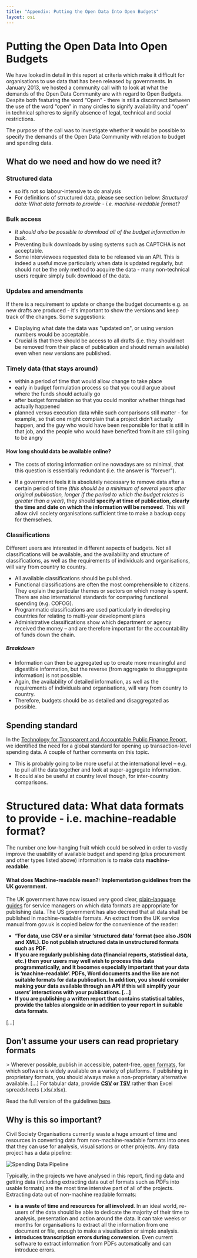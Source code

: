 ```yaml
---
title: "Appendix: Putting the Open Data Into Open Budgets"
layout: osi
---
```


# Putting the Open Data Into Open Budgets

We have looked in detail in this report at criteria which make it difficult for organisations to use data that has been released by governments.  In January 2013, we hosted a community call with to look at what the demands of the Open Data Community are with regard to Open Budgets. Despite both featuring the word “Open” - there is still a disconnect between the use of the word “open” in many circles to signify availability and “open” in technical spheres to signify absence of legal, technical and social restrictions. 

The purpose of the call was to investigate whether it would be possible to specify the demands of the Open Data Community with relation to budget and spending data. 

## What do we need and how do we need it? 

### Structured data

* so it’s not so labour-intensive to do analysis
* For definitions of structured data, please see section below: *Structured data: What data formats to provide - i.e. machine-readable format?* 

### Bulk access 

* *It should also be possible to download all of the budget information in bulk*. 
* Preventing bulk downloads by using systems such as CAPTCHA is not acceptable. 
* Some interviewees requested data to be released via an API. This is indeed a useful move particularly when data is updated regularly, but should not be the only method to acquire the data - many non-technical users require simply bulk download of the data.

### Updates and amendments

If there is a requirement to update or change the budget documents e.g. as new drafts are produced - it's important to show the versions and keep track of the changes. Some suggestions: 

* Displaying what date the data was "updated on", or using version numbers would be acceptable. 
* Crucial is that there should be access to all drafts (i.e. they should not be removed from their place of publication and should remain available) even when new versions are published.

### Timely data (that stays around)

* within a period of time that would allow change to take place
* early in budget formulation process so that you could argue about where the funds should actually go
* after budget formulation so that you could monitor whether things had actually happened
* planned versus execution data while such comparisons still matter - for example, so that one might complain that a project didn’t actually happen, and the guy who would have been responsible for that is still in that job, and the people who would have benefited from it are still going to be angry

#### How long should data be available online? 

* The costs of storing information online nowadays are so minimal, that this question is essentially redundant (i.e. the answer is "forever"). 

* If a government feels it is absolutely necessary to remove data after a certain period of time *(this should be a minimum of several years after original publication, longer if the period to which the budget relates is greater than a year)*, they should **specify at time of publication, clearly the time and date on which the information will be removed**. This will allow civil society organisations sufficient time to make a backup copy for themselves.

### Classifications

Different users are interested in different aspects of budgets. Not all classifications will be available, and the availability and structure of classifications, as well as the requirements of individuals and organisations, will vary from country to country.


* All available classifications should be published.
* Functional classifications are often the most comprehensible to citizens. They explain the particular themes or sectors on which money is spent. There are also international standards for comparing functional spending (e.g. COFOG).
*  Programmatic classifications are used particularly in developing countries for relating to multi-year development plans
* Administrative classifications show which department or agency received the money – and are therefore important for the accountability of funds down the chain.

##### Breakdown
* Information can then be aggregated up to create more meaningful and digestible information, but the reverse (from aggregate to disaggregate information) is not possible.
* Again, the availability of detailed information, as well as the requirements of individuals and organisations, will vary from country to country.
* Therefore, budgets should be as detailed and disaggregated as possible.

## Spending standard

In the [Technology for Transparent and Accountable Public Finance Report](http://openspending.org/resources/gift/index.html), we identified the need for a global standard for opening up transaction-level spending data. A couple of further comments on this topic. 

* This is probably going to be more useful at the international level – e.g. to pull all the data together and look at super-aggregate information.
* It could also be useful at country level though, for inter-country comparisons. 

# Structured data: What data formats to provide - i.e. machine-readable format?

The number one low-hanging fruit which could be solved in order to vastly improve the usability of available budget and spending (plus procurement and other types listed above) information is to make data **machine-readable**.

<div class="well"><h4>What does Machine-readable mean?: Implementation guidelines from the UK government.</h4>

The UK government have now issued very good clear, <a href="https://www.gov.uk/service-manual/design-and-content/choosing-appropriate-formats.html">plain-language guides</a> for service managers on which data formats are appropriate for publishing data. The US government has also decreed that all data shall be published in machine-readable formats. An extract from the UK service manual from gov.uk is copied below for the convenience of the reader: 
<ul>
<li><quote><strong>“For data, use CSV or a similar ‘structured data’ format (see also JSON and XML). Do not publish structured data in unstructured formats such as PDF</strong></quote>.</li>
<li><quote><strong>If you are regularly publishing data (financial reports, statistical data, etc.) then your users may well wish to process this data programmatically, and it becomes especially important that your data is ‘machine-readable’. PDFs, Word documents and the like are not suitable formats for data publication. In addition, you should consider making your data available through an API if this will simplify your users’ interactions with your publications. [...]</quote></strong> </li>
<li><quote><strong>If you are publishing a written report that contains statistical tables, provide the tables alongside or in addition to your report in suitable data formats.</quote></strong>
</ul>

[...] 

<h2>Don’t assume your users can read proprietary formats</h2>
> Wherever possible, publish in accessible, patent-free, <a href="https://en.wikipedia.org/wiki/Open_format">open formats</a>, for which software is widely available on a variety of platforms. If publishing in proprietary formats, you should always make a non-proprietary alternative available.
[...] For tabular data, provide <strong> <a href="http://en.wikipedia.org/wiki/Comma-separated_values">CSV</a> or <a href="http://en.wikipedia.org/wiki/Tab-separated_values">TSV</a> </strong> rather than Excel spreadsheets (.xls/.xlsx).
<p>
Read the full version of the guidelines <a href="https://www.gov.uk/service-manual/design-and-content/choosing-appropriate-formats.html">here</a>.
</p>
</div>

## Why is this so important? 

Civil Society Organisations currently waste a huge amount of time and resources in converting data from non-machine-readable formats into ones that they can use for analysis, visualisations or other projects. Any data project has a data pipeline: 

![Spending Data Pipeline](http://farm9.staticflickr.com/8399/8883957266_d31e9bb404_z.jpg)

Typically, in the projects we have analysed in this report, finding data and getting data (including extracting data out of formats such as PDFs into usable formats) are the most time intensive part of all of the projects. Extracting data out of non-machine readable formats: 

* **is a waste of time and resources for all involved**. In an ideal world, re-users of the data should be able to dedicate the majority of their time to analysis, presentation and action around the data. It can take weeks or months for organisations to extract all the information from one document or file, enough to make a visualisation or simple analysis. 
* **introduces transcription errors during conversion**. Even current software to extract information from PDFs automatically and can introduce errors. 